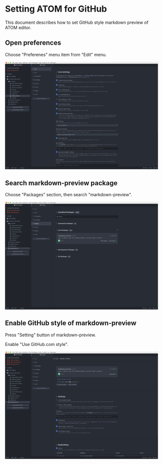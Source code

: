 # Setting ATOM for GitHub

This document describes how to set GitHub style markdown preview of ATOM editor.

## Open preferences

Choose "Preferenes" menu item from "Edit" menu.


![](screenshot/atom_settings.png)


## Search markdown-preview package

Choose "Packages" section, then search "markdown-preview".

![](screenshot/search-markdown.png)

## Enable GitHub style of markdown-preview

Press "Setting" button of markdown-preview.

Enable "Use GitHub.com style".

![](screenshot/setting-markdown-preview.png)
